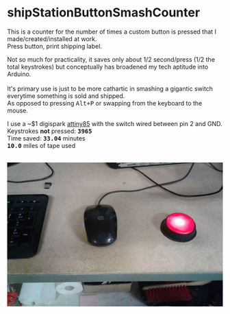 # shipStationButtonSmashCounter<br>
This is a counter for the number of times a custom button is pressed that I made/created/installed at work.<br>
Press button, print shipping label.

Not so much for practicality, it saves only about 1/2 second/press (1/2 the total keystrokes) but conceptually has broadened my tech aptitude into Arduino.<br>
<br>
It's primary use is just to be more cathartic in smashing a gigantic switch everytime something is sold and shipped. <br>
As opposed to pressing <kbd>Alt+P</kbd> or swapping from the keyboard to the mouse. <br>

I use a ~$1 digispark <a href='https://www.aliexpress.com/item/Free-shipping-1PCS-LOT-GY-Digispark-kickstarter-miniature-minimal-development-board-ATTINY85-module-for-Arduino-usb/32673631021.html?spm=2114.13010608.0.0.U4yBFt'>attiny85</a> with the switch wired between pin 2 and GND.
<br>
Keystrokes **not** pressed: **<kbd>3965</kbd>**<br>
Time saved: **<kbd>33.04</kbd>** minutes<br>
**<kbd>10.0</kbd>** miles of tape used<br>
<br>
<center><img src='https://github.com/BiTinerary/shipStationButtonSmash/blob/master/20170414_124519.jpg'></center>
